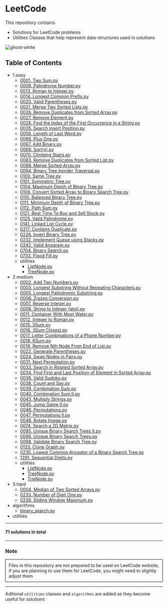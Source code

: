 # LeetCode

This repository contains

- Solutions for LeetCode problems
- Utilities Classes that help represent data-structures used in solutions

![ghost-white](https://github.com/Jakub-Domogala/LeetCode/assets/78169141/46417268-208f-438b-8670-85166ac484b5)




## Table of Contents
- 1.easy
  - [0001. Two Sum.py](https://github.com/Jakub-Domogala/LeetCode/blob/master/1.easy/0001.%20Two%20Sum.py)
  - [0009. Palindrome Number.py](https://github.com/Jakub-Domogala/LeetCode/blob/master/1.easy/0009.%20Palindrome%20Number.py)
  - [0013. Roman to Integer.py](https://github.com/Jakub-Domogala/LeetCode/blob/master/1.easy/0013.%20Roman%20to%20Integer.py)
  - [0014. Longest Common Prefix.py](https://github.com/Jakub-Domogala/LeetCode/blob/master/1.easy/0014.%20Longest%20Common%20Prefix.py)
  - [0020. Valid Parentheses.py](https://github.com/Jakub-Domogala/LeetCode/blob/master/1.easy/0020.%20Valid%20Parentheses.py)
  - [0021. Merge Two Sorted Lists.py](https://github.com/Jakub-Domogala/LeetCode/blob/master/1.easy/0021.%20Merge%20Two%20Sorted%20Lists.py)
  - [0026. Remove Duplicates from Sorted Array.py](https://github.com/Jakub-Domogala/LeetCode/blob/master/1.easy/0026.%20Remove%20Duplicates%20from%20Sorted%20Array.py)
  - [0027. Remove Element.py](https://github.com/Jakub-Domogala/LeetCode/blob/master/1.easy/0027.%20Remove%20Element.py)
  - [0028. Find the Index of the First Occurrence in a String.py](https://github.com/Jakub-Domogala/LeetCode/blob/master/1.easy/0028.%20Find%20the%20Index%20of%20the%20First%20Occurrence%20in%20a%20String.py)
  - [0035. Search Insert Position.py](https://github.com/Jakub-Domogala/LeetCode/blob/master/1.easy/0035.%20Search%20Insert%20Position.py)
  - [0058. Length of Last Word.py](https://github.com/Jakub-Domogala/LeetCode/blob/master/1.easy/0058.%20Length%20of%20Last%20Word.py)
  - [0066. Plus One.py](https://github.com/Jakub-Domogala/LeetCode/blob/master/1.easy/0066.%20Plus%20One.py)
  - [0067. Add Binary.py](https://github.com/Jakub-Domogala/LeetCode/blob/master/1.easy/0067.%20Add%20Binary.py)
  - [0069. Sqrt(x).py](https://github.com/Jakub-Domogala/LeetCode/blob/master/1.easy/0069.%20Sqrt%28x%29.py)
  - [0070. Climbing Stairs.py](https://github.com/Jakub-Domogala/LeetCode/blob/master/1.easy/0070.%20Climbing%20Stairs.py)
  - [0083. Remove Duplicates from Sorted List.py](https://github.com/Jakub-Domogala/LeetCode/blob/master/1.easy/0083.%20Remove%20Duplicates%20from%20Sorted%20List.py)
  - [0088. Merge Sorted Array.py](https://github.com/Jakub-Domogala/LeetCode/blob/master/1.easy/0088.%20Merge%20Sorted%20Array.py)
  - [0094. Binary Tree Inorder Traversal.py](https://github.com/Jakub-Domogala/LeetCode/blob/master/1.easy/0094.%20Binary%20Tree%20Inorder%20Traversal.py)
  - [0100. Same Tree.py](https://github.com/Jakub-Domogala/LeetCode/blob/master/1.easy/0100.%20Same%20Tree.py)
  - [0101. Symmetric Tree.py](https://github.com/Jakub-Domogala/LeetCode/blob/master/1.easy/0101.%20Symmetric%20Tree.py)
  - [0104. Maximum Depth of Binary Tree.py](https://github.com/Jakub-Domogala/LeetCode/blob/master/1.easy/0104.%20Maximum%20Depth%20of%20Binary%20Tree.py)
  - [0108. Convert Sorted Array to Binary Search Tree.py](https://github.com/Jakub-Domogala/LeetCode/blob/master/1.easy/0108.%20Convert%20Sorted%20Array%20to%20Binary%20Search%20Tree.py)
  - [0110. Balanced Binary Tree.py](https://github.com/Jakub-Domogala/LeetCode/blob/master/1.easy/0110.%20Balanced%20Binary%20Tree.py)
  - [0111. Minimum Depth of Binary Tree.py](https://github.com/Jakub-Domogala/LeetCode/blob/master/1.easy/0111.%20Minimum%20Depth%20of%20Binary%20Tree.py)
  - [0112. Path Sum.py](https://github.com/Jakub-Domogala/LeetCode/blob/master/1.easy/0112.%20Path%20Sum.py)
  - [0121. Best Time To Buy and Sell Stock.py](https://github.com/Jakub-Domogala/LeetCode/blob/master/1.easy/0121.%20Best%20Time%20To%20Buy%20and%20Sell%20Stock.py)
  - [0125. Valid Palindrome.py](https://github.com/Jakub-Domogala/LeetCode/blob/master/1.easy/0125.%20Valid%20Palindrome.py)
  - [0141. Linked List Cycle.py](https://github.com/Jakub-Domogala/LeetCode/blob/master/1.easy/0141.%20Linked%20List%20Cycle.py)
  - [0217. Contains Duplicate.py](https://github.com/Jakub-Domogala/LeetCode/blob/master/1.easy/0217.%20Contains%20Duplicate.py)
  - [0226. Invert Binary Tree.py](https://github.com/Jakub-Domogala/LeetCode/blob/master/1.easy/0226.%20Invert%20Binary%20Tree.py)
  - [0232. Implement Queue using Stacks.py](https://github.com/Jakub-Domogala/LeetCode/blob/master/1.easy/0232.%20Implement%20Queue%20using%20Stacks.py)
  - [0242. Valid Anagram.py](https://github.com/Jakub-Domogala/LeetCode/blob/master/1.easy/0242.%20Valid%20Anagram.py)
  - [0704. Binary Search.py](https://github.com/Jakub-Domogala/LeetCode/blob/master/1.easy/0704.%20Binary%20Search.py)
  - [0733. Flood Fill.py](https://github.com/Jakub-Domogala/LeetCode/blob/master/1.easy/0733.%20Flood%20Fill.py)
  - utilities
    - [ListNode.py](https://github.com/Jakub-Domogala/LeetCode/blob/master/1.easy/utilities/ListNode.py)
    - [TreeNode.py](https://github.com/Jakub-Domogala/LeetCode/blob/master/1.easy/utilities/TreeNode.py)
- 2.medium
  - [0002. Add Two Numbers.py](https://github.com/Jakub-Domogala/LeetCode/blob/master/2.medium/0002.%20Add%20Two%20Numbers.py)
  - [0003. Longest Substring Without Repeating Characters.py](https://github.com/Jakub-Domogala/LeetCode/blob/master/2.medium/0003.%20Longest%20Substring%20Without%20Repeating%20Characters.py)
  - [0005. Longest Palindromic Substring.py](https://github.com/Jakub-Domogala/LeetCode/blob/master/2.medium/0005.%20Longest%20Palindromic%20Substring.py)
  - [0006. Zigzag Conversion.py](https://github.com/Jakub-Domogala/LeetCode/blob/master/2.medium/0006.%20Zigzag%20Conversion.py)
  - [0007. Reverse Integer.py](https://github.com/Jakub-Domogala/LeetCode/blob/master/2.medium/0007.%20Reverse%20Integer.py)
  - [0008. String to Integer (atoi).py](https://github.com/Jakub-Domogala/LeetCode/blob/master/2.medium/0008.%20String%20to%20Integer%20%28atoi%29.py)
  - [0011. Container With Most Water.py](https://github.com/Jakub-Domogala/LeetCode/blob/master/2.medium/0011.%20Container%20With%20Most%20Water.py)
  - [0012. Integer to Roman.py](https://github.com/Jakub-Domogala/LeetCode/blob/master/2.medium/0012.%20Integer%20to%20Roman.py)
  - [0015. 3Sum.py](https://github.com/Jakub-Domogala/LeetCode/blob/master/2.medium/0015.%203Sum.py)
  - [0016. 3Sum Closest.py](https://github.com/Jakub-Domogala/LeetCode/blob/master/2.medium/0016.%203Sum%20Closest.py)
  - [0017. Letter Combinations of a Phone Number.py](https://github.com/Jakub-Domogala/LeetCode/blob/master/2.medium/0017.%20Letter%20Combinations%20of%20a%20Phone%20Number.py)
  - [0018. KSum.py](https://github.com/Jakub-Domogala/LeetCode/blob/master/2.medium/0018.%20KSum.py)
  - [0019. Remove Nth Node From End of List.py](https://github.com/Jakub-Domogala/LeetCode/blob/master/2.medium/0019.%20Remove%20Nth%20Node%20From%20End%20of%20List.py)
  - [0022. Generate Parentheses.py](https://github.com/Jakub-Domogala/LeetCode/blob/master/2.medium/0022.%20Generate%20Parentheses.py)
  - [0024. Swap Nodes in Pairs.py](https://github.com/Jakub-Domogala/LeetCode/blob/master/2.medium/0024.%20Swap%20Nodes%20in%20Pairs.py)
  - [0031. Next Permutation.py](https://github.com/Jakub-Domogala/LeetCode/blob/master/2.medium/0031.%20Next%20Permutation.py)
  - [0033. Search in Rotated Sorted Array.py](https://github.com/Jakub-Domogala/LeetCode/blob/master/2.medium/0033.%20Search%20in%20Rotated%20Sorted%20Array.py)
  - [0034. Find First and Last Position of Element in Sorted Array.py](https://github.com/Jakub-Domogala/LeetCode/blob/master/2.medium/0034.%20Find%20First%20and%20Last%20Position%20of%20Element%20in%20Sorted%20Array.py)
  - [0036. Valid Sudoku.py](https://github.com/Jakub-Domogala/LeetCode/blob/master/2.medium/0036.%20Valid%20Sudoku.py)
  - [0038. Count and Say.py](https://github.com/Jakub-Domogala/LeetCode/blob/master/2.medium/0038.%20Count%20and%20Say.py)
  - [0039. Combination Sum.py](https://github.com/Jakub-Domogala/LeetCode/blob/master/2.medium/0039.%20Combination%20Sum.py)
  - [0040. Combination Sum II.py](https://github.com/Jakub-Domogala/LeetCode/blob/master/2.medium/0040.%20Combination%20Sum%20II.py)
  - [0043. Multiply Strings.py](https://github.com/Jakub-Domogala/LeetCode/blob/master/2.medium/0043.%20Multiply%20Strings.py)
  - [0045. Jump Game II.py](https://github.com/Jakub-Domogala/LeetCode/blob/master/2.medium/0045.%20Jump%20Game%20II.py)
  - [0046. Permutations.py](https://github.com/Jakub-Domogala/LeetCode/blob/master/2.medium/0046.%20Permutations.py)
  - [0047. Permutations II.py](https://github.com/Jakub-Domogala/LeetCode/blob/master/2.medium/0047.%20Permutations%20II.py)
  - [0048. Rotate Image.py](https://github.com/Jakub-Domogala/LeetCode/blob/master/2.medium/0048.%20Rotate%20Image.py)
  - [0074. Search a 2D Matrix.py](https://github.com/Jakub-Domogala/LeetCode/blob/master/2.medium/0074.%20Search%20a%202D%20Matrix.py)
  - [0095. Unique Binary Search Trees II.py](https://github.com/Jakub-Domogala/LeetCode/blob/master/2.medium/0095.%20Unique%20Binary%20Search%20Trees%20II.py)
  - [0096. Unique Binary Search Trees.py](https://github.com/Jakub-Domogala/LeetCode/blob/master/2.medium/0096.%20Unique%20Binary%20Search%20Trees.py)
  - [0098. Validate Binary Search Tree.py](https://github.com/Jakub-Domogala/LeetCode/blob/master/2.medium/0098.%20Validate%20Binary%20Search%20Tree.py)
  - [0133. Clone Graph.py](https://github.com/Jakub-Domogala/LeetCode/blob/master/2.medium/0133.%20Clone%20Graph.py)
  - [0235. Lowest Common Ancestor of a Binary Search Tree.py](https://github.com/Jakub-Domogala/LeetCode/blob/master/2.medium/0235.%20Lowest%20Common%20Ancestor%20of%20a%20Binary%20Search%20Tree.py)
  - [1291. Sequential Digits.py](https://github.com/Jakub-Domogala/LeetCode/blob/master/2.medium/1291.%20Sequential%20Digits.py)
  - utilities
    - [ListNode.py](https://github.com/Jakub-Domogala/LeetCode/blob/master/2.medium/utilities/ListNode.py)
    - [TreeNode.py](https://github.com/Jakub-Domogala/LeetCode/blob/master/2.medium/utilities/TreeNode.py)
    - [TrieNode.py](https://github.com/Jakub-Domogala/LeetCode/blob/master/2.medium/utilities/TrieNode.py)
- 3.hard
  - [0004. Median of Two Sorted Arrays.py](https://github.com/Jakub-Domogala/LeetCode/blob/master/3.hard/0004.%20Median%20of%20Two%20Sorted%20Arrays.py)
  - [0233. Number of Digit One.py](https://github.com/Jakub-Domogala/LeetCode/blob/master/3.hard/0233.%20Number%20of%20Digit%20One.py)
  - [0239. Sliding Window Maximum.py](https://github.com/Jakub-Domogala/LeetCode/blob/master/3.hard/0239.%20Sliding%20Window%20Maximum.py)
- algorithms
  - [binary_search.py](https://github.com/Jakub-Domogala/LeetCode/blob/master/algorithms/binary_search.py)
- utilities

--- 
#### 71 solutions in total
--- 
### Note

<div style="border: 1px solid black; padding: 10px; border-radius: 2px; background-color: rgba(245, 245, 245, 0.2);">
Files in this repository are not prepared to be used on LeetCode website, if you are planning to use them for LeetCode, you might need to slightly adjust them
</div>

---

Aditional `utilities` classes and `algorithms` are added as they become useful for solutions
